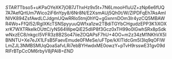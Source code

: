 $START$Tbso5+uKPaOYeXK7jOB7JThxHz9x5t+7N6LmooH1uUZ+zNp6e6fUQ7A7AefQrtUm7Wico2iF6nYpy8/6Nr8N/E2XsmAUj5Qh0t/W/ZlPDFqEh7AsAmlNIVK894ZsfAwdLCJdgmUQwRRIo5tmj0hYQ+gGxnrnDOm3Ir4yzCQ5MBAWR4Wo+FfQI52/RglXKcTSNSpyyuuQWfxa1zw2TBdiTGYbCHgudzEPP3K1iXOXxrK7WXTRkeIkOUttC/yNS64WpeQiE25dliP8f3Gcz0xTH99o0lGwhSRx8pSdkwNxzEC8/nkgcI5VFR3z8B2So47iieZOQAPsF7hU+4OO+m2z34zM1NKhVX5IBNNTU+Xe7eJX1LFsB5FaevEmude0FMeSe/uFTpe/kXITldcGm5I3Iq9qOFIWLmZJL3NMBSMUqQoaSafvLRi7ebBYHwdxME0owzY+pTvH9rsswE31gv09dRlFrBTpCcOM6rbyV8jPAl8=$END$